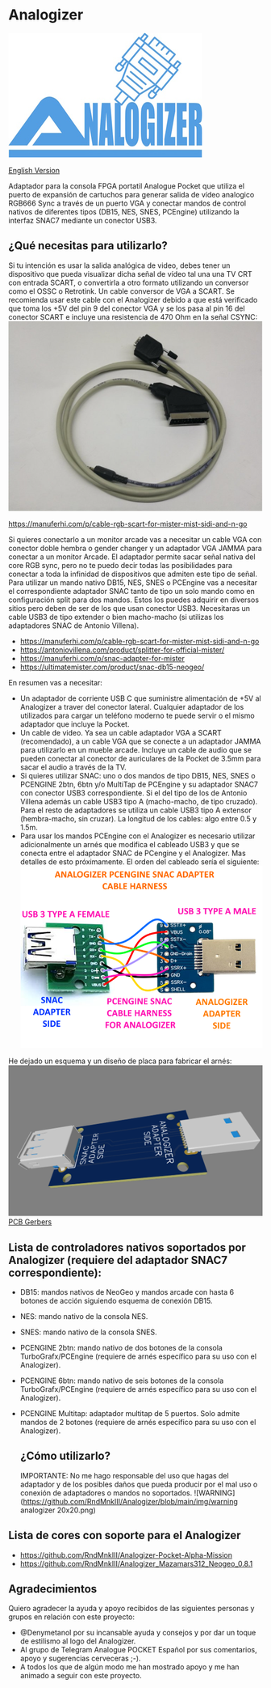 # Analogizer
![Analogizer Logo](https://github.com/RndMnkIII/Analogizer/blob/main/img/logo_resized_analogizer.jpg)

[English Version](https://github.com/RndMnkIII/Analogizer/blob/main/README_en.md)

Adaptador para la consola FPGA portatil Analogue Pocket que utiliza el puerto de expansión de cartuchos para generar salida de vídeo analogico RGB666 Sync a través de un puerto VGA y conectar mandos de control nativos de diferentes tipos (DB15, NES, SNES, PCEngine) utilizando
la interfaz SNAC7 mediante un conector USB3.

## ¿Qué necesitas para utilizarlo?
Si tu intención es usar la salida analógica de video, debes tener un dispositivo que pueda visualizar dicha señal de vídeo tal una una TV CRT con entrada SCART, o convertirla a otro formato utilizando
un conversor como el OSSC o Retrotink. Un cable conversor de VGA a SCART.
Se recomienda usar este cable con el Analogizer debido a que está verificado que toma los +5V del pin 9 del conector VGA y se los pasa al pin 16 del conector SCART e incluye una resistencia de 470 Ohm en la señal CSYNC:
![VGAtoSCARTcable](https://github.com/RndMnkIII/Analogizer/blob/main/img/cable_vga_scart_manuferhi.PNG)

https://manuferhi.com/p/cable-rgb-scart-for-mister-mist-sidi-and-n-go

Si quieres conectarlo a un monitor arcade vas a necesitar un cable VGA con conector doble hembra o gender changer y un adaptador VGA JAMMA para conectar a un monitor Arcade.
El adaptador permite sacar señal nativa del core RGB sync, pero no te puedo decir todas las posibilidades para conectar a toda la infinidad de dispositivos que admiten este tipo de señal.
Para utilizar un mando nativo DB15, NES, SNES o PCEngine vas a necesitar el correspondiente adaptador SNAC tanto de tipo un solo mando como en configuración split para dos mandos. Estos los puedes
adquirir en diversos sitios pero deben de ser de los que usan conector USB3. Necesitaras un cable USB3 de tipo extender o bien macho-macho (si utilizas los adaptadores SNAC de Antonio Villena).
* https://manuferhi.com/p/cable-rgb-scart-for-mister-mist-sidi-and-n-go
* https://antoniovillena.com/product/splitter-for-official-mister/
* https://manuferhi.com/p/snac-adapter-for-mister
* https://ultimatemister.com/product/snac-db15-neogeo/

En resumen vas a necesitar:
* Un adaptador de corriente USB C que suministre alimentación de +5V al Analogizer a traver del conector lateral. Cualquier adaptador de los utilizados para cargar un teléfono moderno te puede servir o el mismo adaptador que incluye la Pocket.
* Un cable de video. Ya sea un cable adaptador VGA a SCART (recomendado), a un cable VGA que se conecte a un adaptador JAMMA para utilizarlo en un mueble arcade. Incluye un cable de audio que se pueden conectar al conector de auriculares de la Pocket de 3.5mm para sacar el audio a través de la TV.
* Si quieres utilizar SNAC: uno o dos mandos de tipo DB15, NES, SNES o PCENGINE 2btn, 6btn y/o MultiTap de PCEngine y su adaptador SNAC7 con conector USB3 correspondiente. Si el del tipo de los de Antonio Villena además un cable USB3 tipo A (macho-macho, de tipo cruzado). Para el resto de adaptadores se utiliza un cable USB3 tipo A extensor (hembra-macho, sin cruzar). La longitud de los cables: algo entre 0.5 y 1.5m.
* Para usar los mandos PCEngine con el Analogizer es necesario utilizar adicionalmente un arnés que modifica el cableado USB3 y que se conecta entre el adaptador SNAC de PCengine y el Analogizer. Mas detalles de esto próximamente.
El orden del cableado sería el siguiente:
![Analogizer PCEngine Cable Harness](https://github.com/RndMnkIII/Analogizer/blob/main/img/PCENGINE_SNAC_HARNESS.png)

He dejado un esquema y un diseño de placa para fabricar el arnés:
![Analogizer PCEngine Cable Harness 3D PCB](https://github.com/RndMnkIII/Analogizer/blob/main/img/3D_PCB_HARNESS.PNG)
[PCB Gerbers](https://github.com/RndMnkIII/Analogizer/blob/main/analogizer/PCB)

## Lista de controladores nativos soportados por Analogizer (requiere del adaptador SNAC7 correspondiente):
* DB15: mandos nativos de NeoGeo y mandos arcade con hasta 6 botones de acción siguiendo esquema de conexión DB15.
* NES: mando nativo de la consola NES.
* SNES: mando nativo de la consola SNES.
* PCENGINE 2btn: mando nativo de dos botones de la consola TurboGrafx/PCEngine (requiere de arnés específico para su uso con el Analogizer).
* PCENGINE 6btn: mando nativo de seis botones de la consola TurboGrafx/PCEngine (requiere de arnés específico para su uso con el Analogizer).
* PCENGINE Multitap: adaptador multitap de 5 puertos. Solo admite mandos de 2 botones (requiere de arnés específico para su uso con el Analogizer).
  
  ## ¿Cómo utilizarlo?
  IMPORTANTE: No me hago responsable del uso que hagas del adaptador y de los posibles daños que pueda producir por el mal uso o conexión de adaptadores o mandos no soportados.
  ![WARNING](https://github.com/RndMnkIII/Analogizer/blob/main/img/warning analogizer 20x20.png)


## Lista de cores con soporte para el Analogizer
* https://github.com/RndMnkIII/Analogizer-Pocket-Alpha-Mission
* https://github.com/RndMnkIII/Analogizer_Mazamars312_Neogeo_0.8.1

## Agradecimientos
Quiero agradecer la ayuda y apoyo recibidos de las siguientes personas y grupos en relación con este proyecto:
* @Denymetanol por su incansable ayuda y consejos y por dar un toque de estilismo al logo del Analogizer.
* Al grupo de Telegram Analogue POCKET Español por sus comentarios, apoyo y sugerencias cerveceras ;-).
* A todos los que de algún modo me han mostrado apoyo y me han animado a seguir con este proyecto.